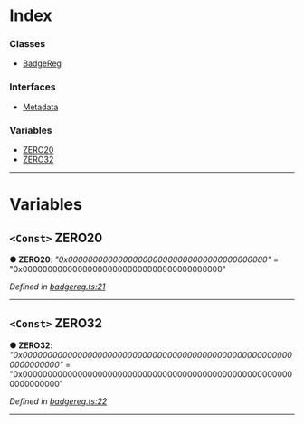 

# Index

### Classes

* [BadgeReg](../classes/_badgereg_.badgereg.md)

### Interfaces

* [Metadata](../interfaces/_badgereg_.metadata.md)

### Variables

* [ZERO20](_badgereg_.md#zero20)
* [ZERO32](_badgereg_.md#zero32)

---

# Variables

<a id="zero20"></a>

## `<Const>` ZERO20

**● ZERO20**: *"0x0000000000000000000000000000000000000000"* = "0x0000000000000000000000000000000000000000"

*Defined in [badgereg.ts:21](https://github.com/paritytech/js-libs/blob/0aad080/packages/contracts/src/badgereg.ts#L21)*

___
<a id="zero32"></a>

## `<Const>` ZERO32

**● ZERO32**: *"0x0000000000000000000000000000000000000000000000000000000000000000"* = "0x0000000000000000000000000000000000000000000000000000000000000000"

*Defined in [badgereg.ts:22](https://github.com/paritytech/js-libs/blob/0aad080/packages/contracts/src/badgereg.ts#L22)*

___

